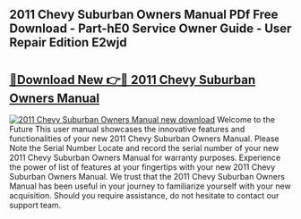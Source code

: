 ## 2011 Chevy Suburban Owners Manual PDf Free Download - Part-hE0 Service Owner Guide - User Repair Edition E2wjd

# <h2><a href="http://bc32880.oget.top/?id=2011+Chevy+Suburban+Owners+Manual">🔗Download New 👉🔴 2011 Chevy Suburban Owners Manual</a></h2>

[![2011 Chevy Suburban Owners Manual new download](https://i.imgur.com/5g1atiW.png)](http://bc32880.oget.top/?id=2011+Chevy+Suburban+Owners+Manual)
Welcome to the Future This user manual showcases the innovative features and functionalities of your new 2011 Chevy Suburban Owners Manual. Please Note the Serial Number Locate and record the serial number of your new 2011 Chevy Suburban Owners Manual for warranty purposes. Experience the power of list of features at your fingertips with your new 2011 Chevy Suburban Owners Manual. We trust that the 2011 Chevy Suburban Owners Manual has been useful in your journey to familiarize yourself with your new acquisition. Should you require assistance, do not hesitate to contact our support team.
